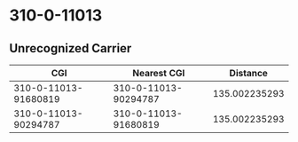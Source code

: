 # 310-0-11013
## Unrecognized Carrier


| CGI | Nearest CGI | Distance |
|-----|-------------|----------|
| 310-0-11013-91680819 | 310-0-11013-90294787 | 135.002235293 |
| 310-0-11013-90294787 | 310-0-11013-91680819 | 135.002235293 |
